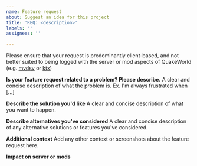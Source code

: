 ```yaml
---
name: Feature request
about: Suggest an idea for this project
title: 'REQ: <description>'
labels: ''
assignees: ''

---
```


Please ensure that your request is predominantly client-based, and not better suited to being logged with the server or mod aspects of QuakeWorld (e.g. [mvdsv](https://github.com/deurk/mvdsv/) or [ktx](https://github.com/deurk/ktx/))

**Is your feature request related to a problem? Please describe.**
A clear and concise description of what the problem is. Ex. I'm always frustrated when [...]

**Describe the solution you'd like**
A clear and concise description of what you want to happen.

**Describe alternatives you've considered**
A clear and concise description of any alternative solutions or features you've considered.

**Additional context**
Add any other context or screenshots about the feature request here.

**Impact on server or mods**
